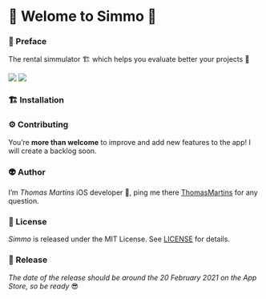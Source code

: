 # 🏡 Welome to Simmo 🏡

### 🧐 Preface
The rental simmulator 🏗 which helps you evaluate better your projects 🏢

![](ReadMeAssets/demosimmo.gif) ![](ReadMeAssets/DarkMode.gif)


### 🏗 Installation


### ⚙️ Contributing
You’re **more than welcome** to improve and add new features to the app! I will create a backlog soon. 

### 👽 Author
I’m *Thomas Martins* iOS developer , ping me there [ThomasMartins](https://www.linkedin.com/in/thomas-martins-0343b1b7/) for any question.

### 📝 License
*Simmo* is released under the MIT License. See [LICENSE](https://github.com/pixel16/CountItApp/blob/master/LICENSE) for details.

### 🚀 Release
*The date of the release should be around the 20 February 2021 on the App Store, so be ready* 😎
